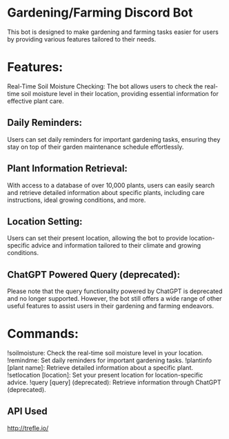 # Gardening/Farming Discord Bot
This bot is designed to make gardening and farming tasks easier for users by providing various features tailored to their needs.

# Features:
Real-Time Soil Moisture Checking:
The bot allows users to check the real-time soil moisture level in their location, providing essential information for effective plant care.

## Daily Reminders:
Users can set daily reminders for important gardening tasks, ensuring they stay on top of their garden maintenance schedule effortlessly.

## Plant Information Retrieval:
With access to a database of over 10,000 plants, users can easily search and retrieve detailed information about specific plants, including care instructions, ideal growing conditions, and more.

## Location Setting:
Users can set their present location, allowing the bot to provide location-specific advice and information tailored to their climate and growing conditions.

## ChatGPT Powered Query (deprecated):
Please note that the query functionality powered by ChatGPT is deprecated and no longer supported. However, the bot still offers a wide range of other useful features to assist users in their gardening and farming endeavors.


# Commands:
!soilmoisture: Check the real-time soil moisture level in your location.
!remindme: Set daily reminders for important gardening tasks.
!plantinfo [plant name]: Retrieve detailed information about a specific plant.
!setlocation [location]: Set your present location for location-specific advice.
!query [query] (deprecated): Retrieve information through ChatGPT (deprecated).


## API Used
http://trefle.io/


  

